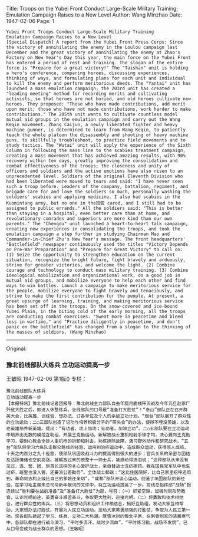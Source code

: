Title: Troops on the Yubei Front Conduct Large-Scale Military Training; Emulation Campaign Raises to a New Level
Author: Wang Minzhao
Date: 1947-02-06
Page: 1
 
    Yubei Front Troops Conduct Large-Scale Military Training
    Emulation Campaign Raises to a New Level
    [Special Dispatch] A report from the Yubei Front Press Corps: Since the victory of annihilating the enemy in the Loulou campaign last December and the great victory of annihilating the enemy at Zhao's Factory on New Year's Day this year, the main force on the Yubei Front has entered a period of rest and training. The slogan of the entire force is "Prepare for a great victory!" The "Taishan" unit is holding a hero's conference, comparing heroes, discussing experiences, thinking of ways, and formulating plans for each unit and individual to kill the enemy and perform meritorious deeds. The "Yantai" unit has launched a mass emulation campaign; the 203rd unit has created a "leading meeting" method for recording merits and cultivating activists, so that heroes are not buried, and old heroes cultivate new heroes. They proposed: "Those who have made contributions, add merit upon merit; those who have not made contributions, work harder to make contributions." The 205th unit wants to cultivate countless model mutual aid groups in the emulation campaign and carry out the Wang Keqin movement. Zhong Caijun, a newly liberated fighter and heavy machine gunner, is determined to learn from Wang Keqin, to patiently teach the whole platoon the disassembly and shooting of heavy machine guns, to skillfully troubleshoot, to practice field movements and to study tactics. The "Wutai" unit will apply the experience of the Sixth Column in following the mass line to the scabies treatment campaign, creating a mass movement that has achieved amazing results, with 90% recovery within ten days, greatly improving the consolidation and combat effectiveness of the troops; the closeness and unity of officers and soldiers and the active emotions have also risen to an unprecedented level. Soldiers of the original Eleventh Division who had been liberated were moved to tears and said: "I have never seen such a troop before. Leaders of the company, battalion, regiment, and brigade care for and love the soldiers so much, personally washing the soldiers' scabies and applying medicine. I also had scabies in the Kuomintang army, but no one in the班管 cared, and I still had to be assigned to public errands." All the soldiers said: "This is better than staying in a hospital, even better care than at home, and revolutionary comrades and superiors are more kind than our own parents." The "Chengdu" unit launched a heart-to-heart talk campaign, creating new experiences in consolidating the troops, and took the emulation campaign a step further in studying Chairman Mao and Commander-in-Chief Zhu's New Year's message. The front headquarters' "Battlefield" newspaper continuously used the titles "Victory Depends on Pre-War Preparation" and "Prepare for Great Victory" to call on: (1) Seize the opportunity to strengthen education on the current situation, recognize the bright future, fight bravely and arduously, strive for greater victories, and welcome the light. (2) Combine courage and technology to conduct mass military training. (3) Combine ideological mobilization and organizational work, do a good job in mutual aid groups, and mobilize everyone to help each other and find ways to win battles. Launch a campaign to make meritorious service for the people, mobilize everyone to fight bravely and tenaciously, and strive to make the first contribution for the people. At present, a great upsurge of learning, training, and making meritorious service has been set off in the troops. On the snow-covered and ice-bound Yubei Plain, in the biting cold of the early morning, all the troops are conducting combat exercises. "Sweat more in peacetime and bleed less in wartime," and "Practice diligently in peacetime, and don't panic on the battlefield" has changed from a slogan to the thinking of the masses of soldiers. (Wang Minzhao)



<hr /> 

Original: 


### 豫北前线部队大练兵  立功运动提高一步
王敏昭
1947-02-06
第1版()
专栏：

    豫北前线部队大练兵
    立功运动提高一步
    【本报特讯】豫北前线记者团报导：豫北前线主力部队自去年腊月鹿楼歼灭战及今年元旦赵家厂歼敌大胜之后，即进入休整练兵，全线部队的口号是“准备打大胜仗”！“泰山”部队正在召开群英大会，比英雄、谈经验、想办法、订各单位及个人的杀敌立功计划。“烟台”部队展开了群众性的立功运动；二○三部队创造了记功与培养积极分子的“带头会”的办法，使得不埋没英雄，以及老英雄培养新英雄。提出：“有功者，功上加功；无功者，加油立功”。二○五部队要在立功运动中培养出无数的模范互助组，开展王克勤运动。新解放战士重机枪射手钟才均，决心要向王克勤学习，要耐心教会全排人重机枪的拆卸和射击，熟练排除故障，演习野外动作和研究战术。“五台”部队将学习六纵队走群众路线的经验，运用到治疥运动中，造成群众运动，获得惊人成绩，十天之内百分之九十痊愈，使部队巩固及战斗力的提高得到很大的进步；官兵关系的亲密与团结及活跃情绪也空前高涨。被解放过来的原整十一师士兵，被感动得流泪说：“这种部队从来没有见过，连、营、团、旅首长这样的关心爱护战士，亲自替战士洗疥擦药。我在国民党军队中也生过疥，班里也没人管，还要派公差勤务”。全体战士都说：“这比住医院好，比自己家里招呼还周到，革命同志和上级比自己的爹娘还亲切”。“成都”部队开谈心运动，创造了巩固部队的新经验，在学习毛主席朱总司令新年献词的文件中，将立功运动提高了一步。前线总指挥部“战场”报连续以“胜利要在战前准备”及“准备打大胜仗”为题，号召：（一）抓紧空隙，加强时局形势教育，认识光明前途，英勇奋斗艰苦奋斗，争取更大胜利，迎接光明。（二）将勇敢和技术相结合，进行群众性的练兵。（三）将思想动员和组织工作相结合，搞好互助组，发动大家互相帮助，大家想办法打胜仗。开展为人民立功运动，发动大家英勇顽强的打胜仗，争取为人民立第一功。现各部队掀起了学习、练兵、立功三大热潮。厚雪冰封的豫北平原，在刺骨刮耳的清晨寒气中，各部队都在进行战斗演习，“平时多流汗，战时少流血”，“平时练习勤，战场不发慌”，已从口号变成为战士群众的思想。（王敏昭）
